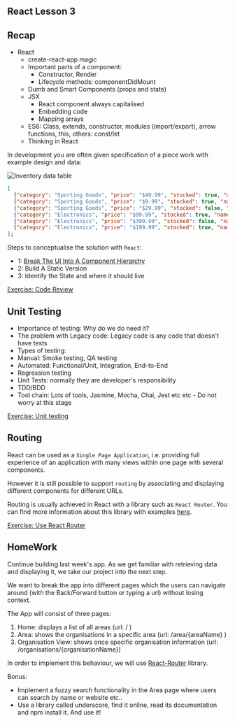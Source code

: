 React Lesson 3
---


Recap
---
* React
  * create-react-app magic
  * Important parts of a component:
    * Constructor, Render
    * Lifecycle methods: componentDidMount
  * Dumb and Smart Components (props and state)
  * JSX
    * React component always capitalised
    * Embedding code
    * Mapping arrays
  * ES6: Class, extends, constructor, modules (import/export), arrow functions, this, others: const/let
  * Thinking in React

In development you are often given specification of a piece work with example design and data:

![Inventory data table](https://facebook.github.io/react/img/blog/thinking-in-react-mock.png)

```json
[
  {"category": "Sporting Goods", "price": "$49.99", "stocked": true, "name": "Football"},
  {"category": "Sporting Goods", "price": "$9.99", "stocked": true, "name": "Baseball"},
  {"category": "Sporting Goods", "price": "$29.99", "stocked": false, "name": "Basketball"},
  {"category": "Electronics", "price": "$99.99", "stocked": true, "name": "iPod Touch"},
  {"category": "Electronics", "price": "$399.99", "stocked": false, "name": "iPhone 5"},
  {"category": "Electronics", "price": "$199.99", "stocked": true, "name": "Nexus 7"}
];
```
Steps to conceptualise the solution with `React`:
- 1: [Break The UI Into A Component Hierarchy](https://facebook.github.io/react/img/blog/thinking-in-react-components.png)
- 2: Build A Static Version
- 3: Identify the State and where it should live

[Exercise: Code Review](http://codepen.io/lacker/pen/vXpAgj)


Unit Testing
---
* Importance of testing: Why do we do need it?
 * The problem with Legacy code: Legacy code is any code that doesn't have tests
* Types of testing:
 * Manual: Smoke testing, QA testing
 * Automated: Functional/Unit, Integration, End-to-End
 * Regression testing
* Unit Tests: normally they are developer's responsibility
 * TDD/BDD
* Tool chain: Lots of tools, Jasmine, Mocha, Chai, Jest etc etc - Do not worry at this stage

[Exercise: Unit testing](https://codepen.io/kabaros/pen/bgWYVo)

Routing
----
React can be used as a `Single Page Application`, i.e. providing full experience of an application with many views within one page with several components.

However it is still possible to support `routing` by associating and displaying different components for different URLs.

Routing is usually achieved in React with a library such as `React Router`. You can find more information about this library with examples [here](https://github.com/ReactTraining/react-router).

[Exercise: Use React Router](https://github.com/reactjs/react-router-tutorial/tree/master/lessons/01-setting-up)


HomeWork
----
Continue building last week's app. As we get familiar with retrieving data and displaying it, we take our project into the next step.

We want to break the app into different pages which the users can navigate around (with the Back/Forward button or typing a url) without losing context.

The App will consist of three pages:

1. Home: displays a list of all areas (url: / )
2. Area: shows the organisations in a specific area (url: /area/{areaName} )
3. Organisation View: shows once specific organisation information (url: /organisations/{organisationName})


In order to implement this behaviour, we will use [React-Router](https://github.com/ReactTraining/react-router) library.

Bonus:
* Implement a fuzzy search functionality in the Area page where users can search by name or website etc..
* Use a library called underscore, find it online, read its documentation and npm install it. And use it!
